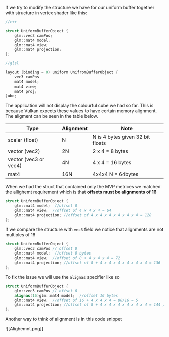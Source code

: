 If we try to modify the structure we have for our uniform buffer together with structure in vertex shader like this:

```c++
//c++

struct UniformBufferObject {
	glm::vec3 camPos;
    glm::mat4 model;  
    glm::mat4 view;  
    glm::mat4 projection;  
};

//glsl

layout (binding = 0) uniform UnifromBufferObject {  
	vec3 camPos
	mat4 model;  
    mat4 view;  
    mat4 proj;  
}ubo;

```

The application will not display the colourful cube we had so far. This is because Vulkan expects these values to have certain memory alignment. The aligment can be seen in the table below.

| Type                  | Alignment | Note                             |
| --------------------- | --------- | -------------------------------- |
| scalar (float)        | N         | N is 4 bytes given 32 bit floats |
| vector (vec2)         | 2N        | 2 x 4 = 8 bytes                  |
| vector (vec3 or vec4) | 4N        | 4 x 4 = 16 bytes                 |
| mat4                  | 16N       | 4x4x4 N = 64bytes                |

When we had the struct that contained only the MVP metrices we matched the allighemt requirement which is that **offsets must be alignments of 16** 

```c++
struct UniformBufferObject {
    glm::mat4 model;  //offset 0
    glm::mat4 view;  //offset of 4 x 4 x 4 = 64
    glm::mat4 projection; //offset of 4 x 4 x 4 x 4 x 4 x 4 = 128
};
```

If we compare the structure with `vec3` field we notice that alignments are not multiples of 16

```c++
struct UniformBufferObject {
    glm::vec3 camPos // offset 0
    glm::mat4 model;  //offset 8 bytes
    glm::mat4 view;  //offset of 8 + 4 x 4 x 4 = 72
    glm::mat4 projection; //offset of 8 + 4 x 4 x 4 x 4 x 4 x 4 = 136
};
```

To fix the issue we will use the `alignas` specifier like so

```c++
struct UniformBufferObject {  
	glm::vec3 camPos // offset 0
    alignas(16)glm::mat4 model;  //offset 16 bytes
    glm::mat4 view;  //offset of 16 + 4 x 4 x 4 = 80/16 = 5
    glm::mat4 projection; //offset of 8 + 4 x 4 x 4 x 4 x 4 x 4 = 144 / 16 = 9
};
```

Another way to think of alignment is in this code snippet 

![[Alighemnt.png]]